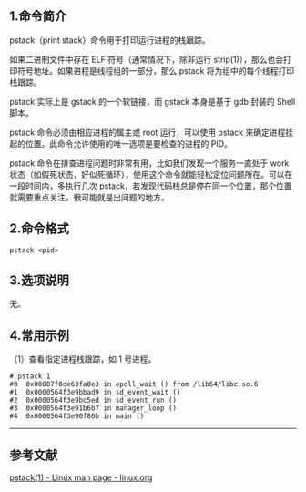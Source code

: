 ## 1.命令简介
pstack（print stack）命令用于打印运行进程的栈跟踪。

如果二进制文件中存在 ELF 符号（通常情况下，除非运行 strip(1)），那么也会打印符号地址。如果进程是线程组的一部分，那么 pstack 将为组中的每个线程打印栈跟踪。

pstack 实际上是 gstack 的一个软链接，而 gstack 本身是基于 gdb 封装的 Shell 脚本。

pstack 命令必须由相应进程的属主或 root 运行，可以使用 pstack 来确定进程挂起的位置。此命令允许使用的唯一选项是要检查的进程的 PID。

pstack 命令在排查进程问题时非常有用，比如我们发现一个服务一直处于 work 状态（如假死状态，好似死循环），使用这个命令就能轻松定位问题所在。可以在一段时间内，多执行几次 pstack，若发现代码栈总是停在同一个位置，那个位置就需要重点关注，很可能就是出问题的地方。

## 2.命令格式
```shell
pstack <pid>
```

## 3.选项说明
无。

## 4.常用示例
（1）查看指定进程栈跟踪，如 1 号进程。
```shell
# pstack 1
#0  0x00007f0ce63fa0e3 in epoll_wait () from /lib64/libc.so.6
#1  0x0000564f3e9bbad9 in sd_event_wait ()
#2  0x0000564f3e9bc5ed in sd_event_run ()
#3  0x0000564f3e91b6b7 in manager_loop ()
#4  0x0000564f3e90f80b in main ()
```

---
## 参考文献
[pstack(1) - Linux man page - linux.org](https://www.linux.org/docs/man1/pstack.html)

